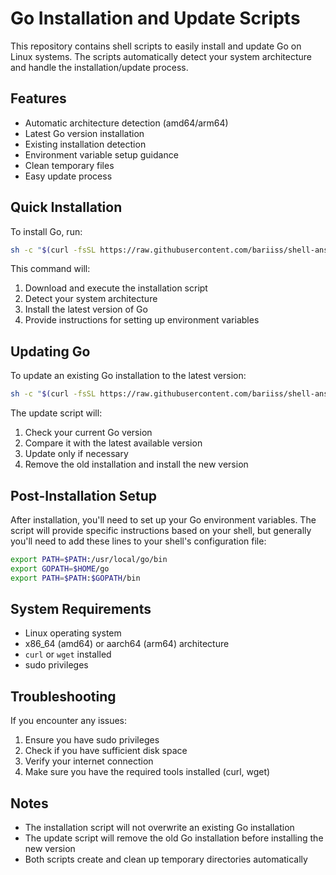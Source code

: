 # Go Installation and Update Scripts

This repository contains shell scripts to easily install and update Go on Linux systems. The scripts automatically detect your system architecture and handle the installation/update process.

## Features

- Automatic architecture detection (amd64/arm64)
- Latest Go version installation
- Existing installation detection
- Environment variable setup guidance
- Clean temporary files
- Easy update process

## Quick Installation

To install Go, run:

```bash
sh -c "$(curl -fsSL https://raw.githubusercontent.com/bariiss/shell-ansible/main/go/install.sh)"
```

This command will:
1. Download and execute the installation script
2. Detect your system architecture
3. Install the latest version of Go
4. Provide instructions for setting up environment variables

## Updating Go

To update an existing Go installation to the latest version:

```bash
sh -c "$(curl -fsSL https://raw.githubusercontent.com/bariiss/shell-ansible/main/go/update.sh)"
```

The update script will:
1. Check your current Go version
2. Compare it with the latest available version
3. Update only if necessary
4. Remove the old installation and install the new version

## Post-Installation Setup

After installation, you'll need to set up your Go environment variables. The script will provide specific instructions based on your shell, but generally you'll need to add these lines to your shell's configuration file:

```bash
export PATH=$PATH:/usr/local/go/bin
export GOPATH=$HOME/go
export PATH=$PATH:$GOPATH/bin
```

## System Requirements

- Linux operating system
- x86_64 (amd64) or aarch64 (arm64) architecture
- `curl` or `wget` installed
- sudo privileges

## Troubleshooting

If you encounter any issues:
1. Ensure you have sudo privileges
2. Check if you have sufficient disk space
3. Verify your internet connection
4. Make sure you have the required tools installed (curl, wget)

## Notes

- The installation script will not overwrite an existing Go installation
- The update script will remove the old Go installation before installing the new version
- Both scripts create and clean up temporary directories automatically